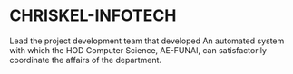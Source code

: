# CHRISKEL-INFOTECH
Lead the project development team that developed An automated system with which  the HOD Computer Science, AE-FUNAI, can satisfactorily coordinate the affairs of the department.
